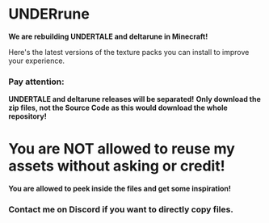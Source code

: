 # UNDERrune

**We are rebuilding UNDERTALE and deltarune in Minecraft!**

Here's the latest versions of the texture packs you can install to improve your experience.

### **Pay attention:**
**UNDERTALE and deltarune releases will be separated!**
**Only download the zip files, not the Source Code as this would download the whole repository!**


# **You are NOT allowed to reuse my assets without asking or credit!**
**You are allowed to peek inside the files and get some inspiration!**
### **Contact me on Discord if you want to directly copy files.**
